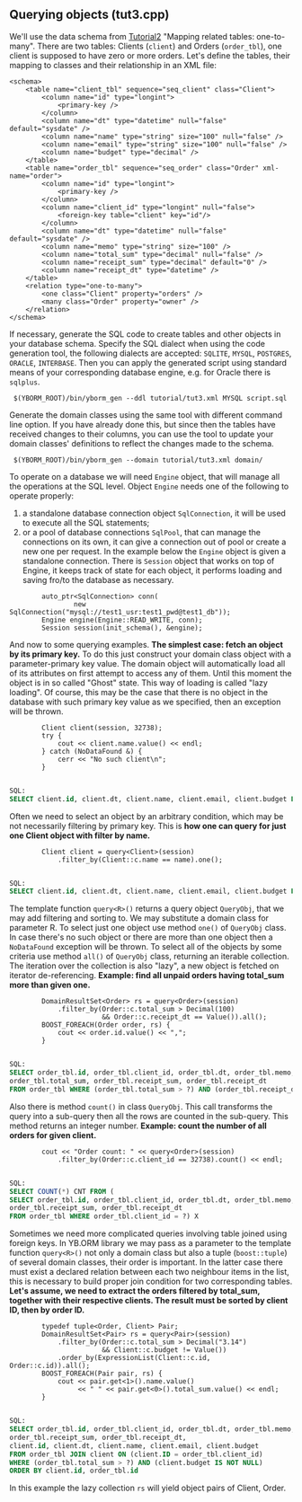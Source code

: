 ## Querying objects (tut3.cpp) ##
We'll use the data schema from [Tutorial2](Tutorial2.md) "Mapping related tables: one-to-many". There are two tables: Clients (`client`) and Orders (`order_tbl`), one client is supposed to have zero or more orders. Let's define the tables, their mapping to classes and their relationship in an XML file:
```
<schema>
    <table name="client_tbl" sequence="seq_client" class="Client">
        <column name="id" type="longint">
            <primary-key />
        </column>
        <column name="dt" type="datetime" null="false" default="sysdate" />
        <column name="name" type="string" size="100" null="false" />
        <column name="email" type="string" size="100" null="false" />
        <column name="budget" type="decimal" />
    </table>
    <table name="order_tbl" sequence="seq_order" class="Order" xml-name="order">
        <column name="id" type="longint">
            <primary-key />
        </column>
        <column name="client_id" type="longint" null="false">
            <foreign-key table="client" key="id"/>
        </column>
        <column name="dt" type="datetime" null="false" default="sysdate" />
        <column name="memo" type="string" size="100" />
        <column name="total_sum" type="decimal" null="false" />
        <column name="receipt_sum" type="decimal" default="0" />
        <column name="receipt_dt" type="datetime" />
    </table>
    <relation type="one-to-many">
        <one class="Client" property="orders" />
        <many class="Order" property="owner" />
    </relation>
</schema>
```

If necessary, generate the SQL code to create tables and other objects in your database schema. Specify the SQL dialect when using the code generation tool, the following dialects are accepted: `SQLITE`, `MYSQL`, `POSTGRES`, `ORACLE`, `INTERBASE`. Then you can apply the generated script using standard means of your corresponding database engine, e.g. for Oracle there is `sqlplus`.
```
 $(YBORM_ROOT)/bin/yborm_gen --ddl tutorial/tut3.xml MYSQL script.sql
```

Generate the domain classes using the same tool with different command line option. If you have already done this, but since then the tables have received changes to their columns, you can use the tool to update your domain classes' definitions to reflect the changes made to the schema.
```
 $(YBORM_ROOT)/bin/yborm_gen --domain tutorial/tut3.xml domain/
```

To operate on a database we will need `Engine` object, that will manage all the operations at the SQL level. Object `Engine` needs one of the following to operate properly:
  1. a standalone database connection object `SqlConnection`, it will be used to execute all the SQL statements;
  1. or a pool of database connections `SqlPool`, that can manage the connections on its own, it can give a connection out of pool or create a new one per request.
In the example below the `Engine` object is given a standalone connection. There is `Session` object that works on top of Engine, it keeps track of state for each object, it performs loading and saving fro/to the database as necessary.
```
        auto_ptr<SqlConnection> conn(
                new SqlConnection("mysql://test1_usr:test1_pwd@test1_db"));
        Engine engine(Engine::READ_WRITE, conn);
        Session session(init_schema(), &engine);
```

And now to some querying examples.  **The simplest case: fetch an object by its primary key.** To do this just construct your domain class object with a parameter-primary key value. The domain object will automatically load all of its attributes on first attempt to access any of them. Until this moment the object is in so called "Ghost" state. This way of loading is called "lazy loading". Of course, this may be the case that there is no object in the database with such primary key value as we specified, then an exception will be thrown.
```
        Client client(session, 32738);
        try {
            cout << client.name.value() << endl;
        } catch (NoDataFound &) {
            cerr << "No such client\n";
        }
```
```sql

SQL:
SELECT client.id, client.dt, client.name, client.email, client.budget FROM client WHERE client.id = ?
```

Often we need to select an object by an arbitrary condition, which may be not necessarily filtering by primary key. This is **how one can query for just one Client object with filter by name.**
```
        Client client = query<Client>(session)
            .filter_by(Client::c.name == name).one();
```
```sql

SQL:
SELECT client.id, client.dt, client.name, client.email, client.budget FROM client WHERE client.name = ?
```

The template function `query<R>()` returns a query object `QueryObj`, that we may add filtering and sorting to. We may substitute a domain class for parameter R. To select just one object use method `one()` of `QueryObj` class. In case there's no such object or there are more than one object then a `NoDataFound` exception will be thrown.
To select all of the objects by some criteria use method `all()` of `QueryObj` class, returning an iterable collection. The iteration over the collection is also "lazy", a new object is fetched on iterator de-referencing. **Example: find all unpaid orders having total\_sum more than given one.**
```
        DomainResultSet<Order> rs = query<Order>(session)
            .filter_by(Order::c.total_sum > Decimal(100)
                       && Order::c.receipt_dt == Value()).all();
        BOOST_FOREACH(Order order, rs) {
            cout << order.id.value() << ",";
        }
```
```sql

SQL:
SELECT order_tbl.id, order_tbl.client_id, order_tbl.dt, order_tbl.memo,
order_tbl.total_sum, order_tbl.receipt_sum, order_tbl.receipt_dt
FROM order_tbl WHERE (order_tbl.total_sum > ?) AND (order_tbl.receipt_dt IS NULL)
```

Also there is method `count()` in class `QueryObj`. This call transforms the query into a sub-query then all the rows are counted in the sub-query. This method returns an integer number. **Example: count the number of all orders for given client.**
```
        cout << "Order count: " << query<Order>(session)
            .filter_by(Order::c.client_id == 32738).count() << endl;
```
```sql

SQL:
SELECT COUNT(*) CNT FROM (
SELECT order_tbl.id, order_tbl.client_id, order_tbl.dt, order_tbl.memo, order_tbl.total_sum,
order_tbl.receipt_sum, order_tbl.receipt_dt
FROM order_tbl WHERE order_tbl.client_id = ?) X
```

Sometimes we need more complicated queries involving table joined using foreign keys. In YB.ORM library we may pass as a parameter to the template function `query<R>()` not only a domain class but also a tuple (`boost::tuple`) of several domain classes, their order is important. In the latter case there must exist a declared relation between each two neighbour items in the list, this is necessary to build proper join condition for two corresponding tables. **Let's assume, we need to extract the orders filtered by total\_sum, together with their respective clients. The result must be sorted by client ID, then by order ID.**
```
        typedef tuple<Order, Client> Pair; 
        DomainResultSet<Pair> rs = query<Pair>(session) 
            .filter_by(Order::c.total_sum > Decimal("3.14") 
                       && Client::c.budget != Value())
            .order_by(ExpressionList(Client::c.id, Order::c.id)).all(); 
        BOOST_FOREACH(Pair pair, rs) { 
            cout << pair.get<1>().name.value() 
                 << " " << pair.get<0>().total_sum.value() << endl; 
        } 
```
```sql

SQL:
SELECT order_tbl.id, order_tbl.client_id, order_tbl.dt, order_tbl.memo, order_tbl.total_sum,
order_tbl.receipt_sum, order_tbl.receipt_dt,
client.id, client.dt, client.name, client.email, client.budget
FROM order_tbl JOIN client ON (client.ID = order_tbl.client_id)
WHERE (order_tbl.total_sum > ?) AND (client.budget IS NOT NULL)
ORDER BY client.id, order_tbl.id
```

In this example the lazy collection `rs` will yield object pairs of Client, Order.